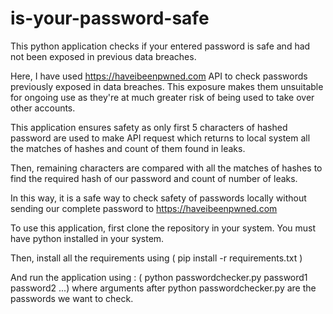 # is-your-password-safe

This python application checks if your entered password is safe and had not been exposed in previous data breaches.

Here, I have used https://haveibeenpwned.com API to check passwords previously exposed in data breaches. This exposure makes them unsuitable for ongoing use as they're at much greater risk of being used to take over other accounts.

This application ensures safety as only first 5 characters of hashed password are used to make API request which returns to local system all the matches of hashes and count of them found in leaks.

Then, remaining characters are compared with all the matches of hashes to find the required hash of our password and count of number of leaks.

In this way, it is a safe way to check safety of passwords locally without sending our complete password to https://haveibeenpwned.com

To use this application, first clone the repository in your system. You must have python installed in your system.

Then, install all the requirements using ( pip install -r requirements.txt )

And run the application using : ( python passwordchecker.py password1 password2 ...) where arguments after python passwordchecker.py are the passwords we want to check.
